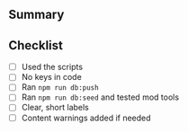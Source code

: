 ## Summary

<!-- Provide a brief description of your changes -->

## Checklist

- [ ] Used the scripts
- [ ] No keys in code
- [ ] Ran `npm run db:push`
- [ ] Ran `npm run db:seed` and tested mod tools
- [ ] Clear, short labels
- [ ] Content warnings added if needed
